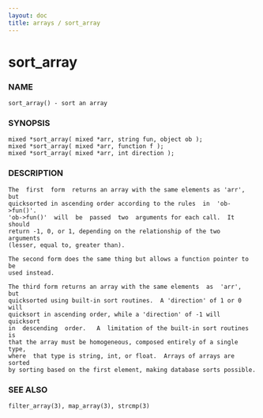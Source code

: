 ```yaml
---
layout: doc
title: arrays / sort_array
---
```

# sort_array

### NAME

    sort_array() - sort an array

### SYNOPSIS

    mixed *sort_array( mixed *arr, string fun, object ob );
    mixed *sort_array( mixed *arr, function f );
    mixed *sort_array( mixed *arr, int direction );

### DESCRIPTION

    The  first  form  returns an array with the same elements as 'arr', but
    quicksorted in ascending order according to the rules  in  'ob->fun()'.
    'ob->fun()'  will  be  passed  two  arguments for each call.  It should
    return -1, 0, or 1, depending on the relationship of the two  arguments
    (lesser, equal to, greater than).

    The second form does the same thing but allows a function pointer to be
    used instead.

    The third form returns an array with the same elements  as  'arr',  but
    quicksorted using built-in sort routines.  A 'direction' of 1 or 0 will
    quicksort in ascending order, while a 'direction' of -1 will  quicksort
    in  descending  order.   A  limitation of the built-in sort routines is
    that the array must be homogeneous, composed entirely of a single type,
    where  that type is string, int, or float.  Arrays of arrays are sorted
    by sorting based on the first element, making database sorts possible.

### SEE ALSO

    filter_array(3), map_array(3), strcmp(3)


